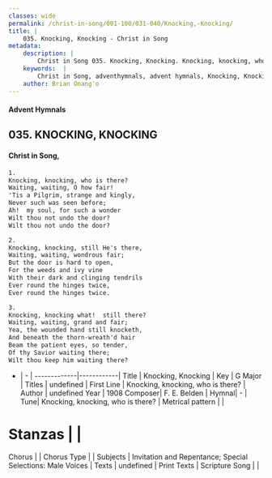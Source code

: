 ```yaml
---
classes: wide
permalink: /christ-in-song/001-100/031-040/Knocking,-Knocking/
title: |
    035. Knocking, Knocking - Christ in Song
metadata:
    description: |
        Christ in Song 035. Knocking, Knocking. Knocking, knocking, who is there? Waiting, waiting, O how fair! 'Tis a Pilgrim, strange and kingly, Never such was seen before; Ah!  my soul, for such a wonder Wilt thou not undo the door? Wilt thou not undo the door?
    keywords:  |
        Christ in Song, adventhymnals, advent hymnals, Knocking, Knocking, Knocking, knocking, who is there?. 
    author: Brian Onang'o
---
```


#### Advent Hymnals
## 035. KNOCKING, KNOCKING
####  Christ in Song,

```txt
1.
Knocking, knocking, who is there?
Waiting, waiting, O how fair!
'Tis a Pilgrim, strange and kingly,
Never such was seen before;
Ah!  my soul, for such a wonder
Wilt thou not undo the door?
Wilt thou not undo the door?

2.
Knocking, knocking, still He's there,
Waiting, waiting, wondrous fair;
But the door is hard to open,
For the weeds and ivy vine
With their dark and clinging tendrils
Ever round the hinges twice,
Ever round the hinges twice.

3.
Knocking, knocking what!  still there?
Waiting, waiting, grand and fair;
Yea, the wounded hand still knocketh,
And beneath the thorn-wreath'd hair
Beam the patient eyes, so tender,
Of thy Savior waiting there;
Wilt thou keep him waiting there?

```

- |   -  |
-------------|------------|
Title | Knocking, Knocking |
Key | G Major |
Titles | undefined |
First Line | Knocking, knocking, who is there? |
Author | undefined
Year | 1908
Composer| F. E. Belden |
Hymnal|  - |
Tune| Knocking, knocking, who is there? |
Metrical pattern | |
# Stanzas |  |
Chorus |  |
Chorus Type |  |
Subjects | Invitation and Repentance; Special Selections: Male Voices |
Texts | undefined |
Print Texts | 
Scripture Song |  |
    
